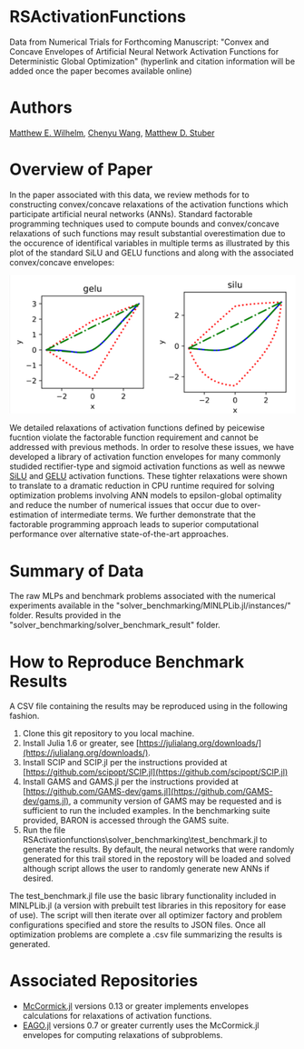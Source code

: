 # RSActivationFunctions
Data from Numerical Trials for Forthcoming Manuscript: "Convex and Concave Envelopes of Artificial Neural Network Activation Functions for Deterministic Global Optimization" (hyperlink and citation information will be added once the paper becomes available online)

# Authors
[Matthew E. Wilhelm](https://scholar.google.com/citations?user=sr4baQ0AAAAJ&hl=en&authuser=1), [Chenyu Wang](https://psor.uconn.edu/person/chenyu-wang/), [Matthew D. Stuber](https://cbe.engr.uconn.edu/person/matthew-stuber/)

# Overview of Paper
In the paper associated with this data, we review methods for to constructing convex/concave relaxations of the activation functions which participate artificial neural networks (ANNs). Standard factorable programming techniques used to compute bounds and convex/concave relaxations of such functions may result substantial overestimation due to the occurence of identifical variables in multiple terms as illustrated by this plot of the standard SiLU and GELU functions and along with the associated convex/concave envelopes: 

![Activation Functions](act_func.png)

We detailed relaxations of activation functions defined by peicewise fucntion violate the factorable function requirement and cannot be addressed with previous methods. In order to resolve these issues, we have developed a library of activation function envelopes for many commonly studided rectifier-type and sigmoid activation functions as well as newwe [SiLU](https://arxiv.org/abs/1710.05941) and [GELU](https://arxiv.org/abs/1606.08415) activation functions. These tighter relaxations were shown to translate to a dramatic reduction in CPU runtime required for solving optimization problems involving ANN models to epsilon-global optimality and reduce the number of numerical issues that occur due to over-estimation of intermediate terms. We further demonstrate that the factorable programming approach leads to superior computational performance over alternative state-of-the-art approaches.

# Summary of Data
The raw MLPs and benchmark problems associated with the numerical experiments available in the "solver_benchmarking/MINLPLib.jl/instances/" folder. Results provided in the "solver_benchmarking/solver_benchmark_result" folder. 

# How to Reproduce Benchmark Results
A CSV file containing the results may be reproduced using in the following fashion. 
1. Clone this git repository to you local machine.
2. Install Julia 1.6 or greater, see [https://julialang.org/downloads/](https://julialang.org/downloads/).
3. Install SCIP and SCIP.jl per the instructions provided at [https://github.com/scipopt/SCIP.jl](https://github.com/scipopt/SCIP.jl)
4. Install GAMS and GAMS.jl per the instructions provided at [https://github.com/GAMS-dev/gams.jl](https://github.com/GAMS-dev/gams.jl), a community version of GAMS may be requested and is sufficient to run the included examples. In the benchmarking suite provided, BARON is accessed through the GAMS suite.
5. Run the file RSActivationfunctions\solver_benchmarking\test_benchmark.jl to generate the results. By default, the neural networks that were randomly generated for this trail stored in the repostory will be loaded and solved although script allows the user to randomly generate new ANNs if desired.

The test_benchmark.jl file use the basic library functionality included in MINLPLib.jl (a version with prebuilt test libraries in this repository for ease of use). The script
will then iterate over all optimizer factory and problem configurations specified and store the results to JSON files. Once all optimization problems are complete a .csv file summarizing the results is generated.

# Associated Repositories
- [McCormick.jl](https://github.com/PSORLab/McCormick.jl) versions 0.13 or greater implements envelopes calculations for relaxations of activation functions.
- [EAGO.jl](https://github.com/PSORLab/EAGO.jl) versions 0.7 or greater currently uses the McCormick.jl envelopes for computing relaxations of subproblems.
